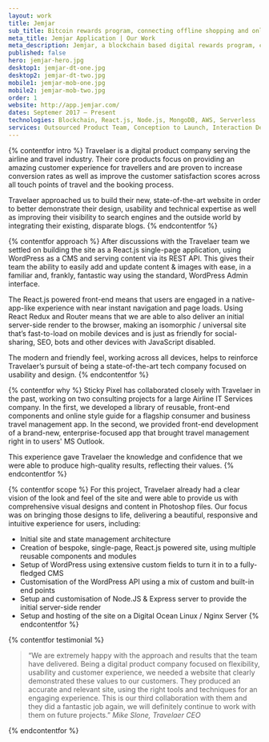 ```yaml
---
layout: work
title: Jemjar
sub_title: Bitcoin rewards program, connecting offline shopping and online rewards.
meta_title: Jemjar Application | Our Work
meta_description: Jemjar, a blockchain based digital rewards program, connecting offline shopping and online rewards.
published: false
hero: jemjar-hero.jpg
desktop1: jemjar-dt-one.jpg
desktop2: jemjar-dt-two.jpg
mobile1: jemjar-mob-one.jpg
mobile2: jemjar-mob-two.jpg
order: 1
website: http://app.jemjar.com/
dates: Septemer 2017 – Present
technologies: Blockchain, React.js, Node.js, MongoDB, AWS, Serverless
services: Outsourced Product Team, Conception to Launch, Interaction Design, Front-End Build, API build, DevOps
---
```


{% contentfor intro %}
Travelaer is a digital product company serving the airline and travel industry. Their core products focus on providing an amazing customer experience for travellers and are proven to increase conversion rates as well as improve the customer satisfaction scores across all touch points of travel and the booking process.

Travelaer approached us to build their new, state-of-the-art website in order to better demonstrate their design, usability and technical expertise as well as improving their visibility to search engines and the outside world by integrating their existing, disparate blogs.
{% endcontentfor %}

{% contentfor approach %}
After discussions with the Travelaer team we settled on building the site as a React.js single-page application, using WordPress as a CMS and serving content via its REST API. This gives their team the ability to easily add and update content & images with ease, in a familiar and, frankly, fantastic way using the standard, WordPress Admin interface.

The React.js powered front-end means that users are engaged in a native-app-like experience with near instant navigation and page loads. Using React Redux and Router means that we are able to also deliver an initial server-side render to the browser, making an isomorphic / universal site that’s fast-to-load on mobile devices and is just as friendly for social-sharing, SEO, bots and other devices with JavaScript disabled.

The modern and friendly feel, working across all devices, helps to reinforce Travelaer’s pursuit of being a state-of-the-art tech company focused on usability and design.
{% endcontentfor %}

{% contentfor why %}
Sticky Pixel has collaborated closely with Travelaer in the past, working on two consulting projects for a large Airline IT Services company. In the first, we developed a library of reusable, front-end components and online style guide for a flagship consumer and business travel management app. In the second, we provided front-end development of a brand-new, enterprise-focused app that brought travel management right in to users' MS Outlook.

This experience gave Travelaer the knowledge and confidence that we were able to produce high-quality results, reflecting their values.
{% endcontentfor %}

{% contentfor scope %}
For this project, Travelaer already had a clear vision of the look and feel of the site and were able to provide us with comprehensive visual designs and content in Photoshop files. Our focus was on bringing those designs to life, delivering a beautiful, responsive and intuitive experience for users, including:

- Initial site and state management architecture
- Creation of bespoke, single-page, React.js powered site, using multiple reusable components and modules
- Setup of WordPress using extensive custom fields to turn it in to a fully-fledged CMS
- Customisation of the WordPress API using a mix of custom and built-in end points
- Setup and customisation of Node.JS & Express server to provide the initial server-side render
- Setup and hosting of the site on a Digital Ocean Linux / Nginx Server
  {% endcontentfor %}

{% contentfor testimonial %}

> “We are extremely happy with the approach and results that the team have delivered. Being a digital product company focused on flexibility, usability and customer experience, we needed a website that clearly demonstrated these values to our customers. They produced an accurate and relevant site, using the right tools and techniques for an engaging experience. This is our third collaboration with them and they did a fantastic job again, we will definitely continue to work with them on future projects.”
> <cite>Mike Slone, Travelaer CEO</cite>

{% endcontentfor %}
